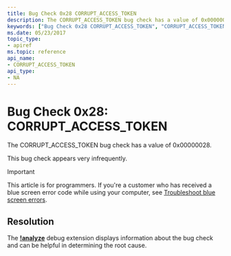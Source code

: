 ```yaml
---
title: Bug Check 0x28 CORRUPT_ACCESS_TOKEN
description: The CORRUPT_ACCESS_TOKEN bug check has a value of 0x00000028.This bug check appears very infrequently.
keywords: ["Bug Check 0x28 CORRUPT_ACCESS_TOKEN", "CORRUPT_ACCESS_TOKEN"]
ms.date: 05/23/2017
topic_type:
- apiref
ms.topic: reference
api_name:
- CORRUPT_ACCESS_TOKEN
api_type:
- NA
---
```


# Bug Check 0x28: CORRUPT\_ACCESS\_TOKEN


The CORRUPT\_ACCESS\_TOKEN bug check has a value of 0x00000028.

This bug check appears very infrequently.

> [!IMPORTANT]
> This article is for programmers. If you're a customer who has received a blue screen error code while using your computer, see [Troubleshoot blue screen errors](https://www.windows.com/stopcode).



## Resolution
The [**!analyze**](-analyze.md) debug extension displays information about the bug check and can be helpful in determining the root cause.
 

 




